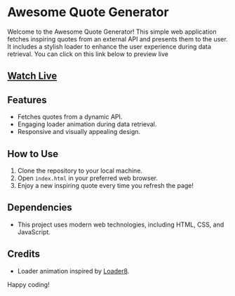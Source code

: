 # Awesome Quote Generator

Welcome to the Awesome Quote Generator! This simple web application fetches inspiring quotes from an external API and presents them to the user. It includes a stylish loader to enhance the user experience during data retrieval. You can click on this link below to preview live

## [Watch Live](https://chaad98.github.io/Quote-Generator/)

## Features

- Fetches quotes from a dynamic API.
- Engaging loader animation during data retrieval.
- Responsive and visually appealing design.

## How to Use

1. Clone the repository to your local machine.
2. Open `index.html` in your preferred web browser.
3. Enjoy a new inspiring quote every time you refresh the page!

## Dependencies

- This project uses modern web technologies, including HTML, CSS, and JavaScript.

## Credits

- Loader animation inspired by [Loader8](https://loading.io/css/).

Happy coding!

